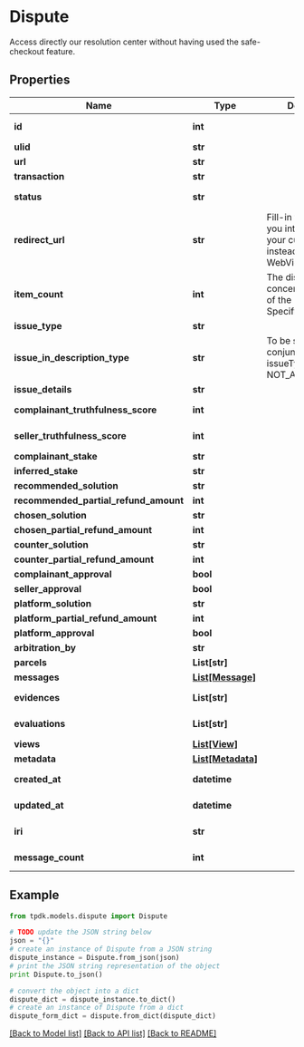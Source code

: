 # Dispute

Access directly our resolution center without having used the safe-checkout feature.

## Properties
Name | Type | Description | Notes
------------ | ------------- | ------------- | -------------
**id** | **int** |  | [optional] [readonly] 
**ulid** | **str** |  | 
**url** | **str** |  | [optional] 
**transaction** | **str** |  | [optional] 
**status** | **str** |  | [default to 'CREATED']
**redirect_url** | **str** | Fill-in that field IF you intend to redirect your customer instead of using a WebView. | [optional] 
**item_count** | **int** | The dispute may concern only PART of the package. Specify it there. | [optional] 
**issue_type** | **str** |  | [optional] 
**issue_in_description_type** | **str** | To be set only in conjunction of issueType &#x3D; NOT_AS_DESCRIBED. | [optional] 
**issue_details** | **str** |  | [optional] 
**complainant_truthfulness_score** | **int** |  | [default to 100]
**seller_truthfulness_score** | **int** |  | [default to 100]
**complainant_stake** | **str** |  | [optional] 
**inferred_stake** | **str** |  | [optional] 
**recommended_solution** | **str** |  | [optional] 
**recommended_partial_refund_amount** | **int** |  | [optional] 
**chosen_solution** | **str** |  | [optional] 
**chosen_partial_refund_amount** | **int** |  | [optional] 
**counter_solution** | **str** |  | [optional] 
**counter_partial_refund_amount** | **int** |  | [optional] 
**complainant_approval** | **bool** |  | [optional] 
**seller_approval** | **bool** |  | [optional] 
**platform_solution** | **str** |  | [optional] 
**platform_partial_refund_amount** | **int** |  | [optional] 
**platform_approval** | **bool** |  | [optional] 
**arbitration_by** | **str** |  | [optional] 
**parcels** | **List[str]** |  | 
**messages** | [**List[Message]**](Message.md) |  | 
**evidences** | **List[str]** |  | [optional] [readonly] 
**evaluations** | **List[str]** |  | [optional] [readonly] 
**views** | [**List[View]**](View.md) |  | 
**metadata** | [**List[Metadata]**](Metadata.md) |  | 
**created_at** | **datetime** |  | [optional] [readonly] 
**updated_at** | **datetime** |  | [optional] [readonly] 
**iri** | **str** |  | [optional] [readonly] 
**message_count** | **int** |  | [optional] [readonly] 

## Example

```python
from tpdk.models.dispute import Dispute

# TODO update the JSON string below
json = "{}"
# create an instance of Dispute from a JSON string
dispute_instance = Dispute.from_json(json)
# print the JSON string representation of the object
print Dispute.to_json()

# convert the object into a dict
dispute_dict = dispute_instance.to_dict()
# create an instance of Dispute from a dict
dispute_form_dict = dispute.from_dict(dispute_dict)
```
[[Back to Model list]](../README.md#documentation-for-models) [[Back to API list]](../README.md#documentation-for-api-endpoints) [[Back to README]](../README.md)


